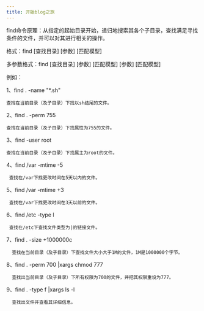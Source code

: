 ```yaml
---
title: 开始blog之旅
---
```

find命令原理：从指定的起始目录开始，递归地搜索其各个子目录，查找满足寻找条件的文件，并可以对其进行相关的操作。

格式：find [查找目录] [参数] [匹配模型]  

多参数格式：find [查找目录] [参数] [匹配模型] [参数] [匹配模型]  

例如：

1、find . -name "*.sh"           

    查找在当前目录（及子目录）下找以sh结尾的文件。

 

2、find . -perm 755               

    查找在当前目录（及子目录）下找属性为755的文件。

 

3、find -user root                  

    查找在当前目录（及子目录）下找属主为root的文件。

 

4、find /var -mtime -5           

     查找在/var下找更改时间在5天以内的文件。

 

5、find /var -mtime +3          

     查找在/var下找更改时间在3天以前的文件。

  

6、find /etc -type l                

     查找在/etc下查找文件类型为|的链接文件。

 

7、find . -size +1000000c    

      查找在当前目录（及子目录）下查找文件大小大于1M的文件，1M是1000000个字节。

 

8、find . -perm 700 |xargs chmod 777         

      查找出当前目录（及子目录）下所有权限为700的文件，并把其权限重设为777。

 

9、find . -type f |xargs ls -l                         

      查找出文件并查看其详细信息。

